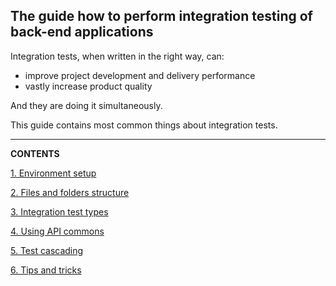 ## The guide how to perform integration testing of back-end applications

Integration tests, when written in the right way, can:
* improve project development and delivery performance
* vastly increase product quality

And they are doing it simultaneously.

This guide contains most common things about integration tests.

_______

**CONTENTS**

[1. Environment setup](guide/01_EnvironmentSetup.md)

[2. Files and folders structure](guide/02_FileAndFolderStructure.md)

[3. Integration test types](guide/03_TestTypes.md)

[4. Using API commons](guide/04_Commons.md)

[5. Test cascading](guide/05_Cascading.md)

[6. Tips and tricks](guide/06_TipsAndTricks.md)

